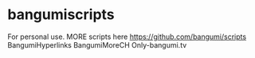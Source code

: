 # bangumiscripts
For personal use.
MORE scripts here
https://github.com/bangumi/scripts
BangumiHyperlinks
BangumiMoreCH
Only-bangumi.tv

